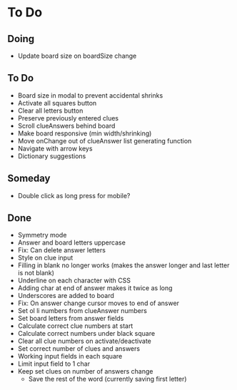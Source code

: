 # To Do


## Doing

- Update board size on boardSize change

## To Do

- Board size in modal to prevent accidental shrinks
- Activate all squares button
- Clear all letters button
- Preserve previously entered clues
- Scroll clueAnswers behind board
- Make board responsive (min width/shrinking)
- Move onChange out of clueAnswer list generating function
- Navigate with arrow keys
- Dictionary suggestions


## Someday

- Double click as long press for mobile?


## Done

- Symmetry mode
- Answer and board letters uppercase
- Fix: Can delete answer letters
- Style on clue input
- Filling in blank no longer works (makes the answer longer and last letter is not blank)
- Underline on each character with CSS
- Adding char at end of answer makes it twice as long
- Underscores are added to board
- Fix: On answer change cursor moves to end of answer
- Set ol li numbers from clueAnswer numbers
- Set board letters from answer fields
- Calculate correct clue numbers at start
- Calculate correct numbers under black square
- Clear all clue numbers on activate/deactivate
- Set correct number of clues and answers
- Working input fields in each square
- Limit input field to 1 char
- Keep set clues on number of answers change
  - Save the rest of the word (currently saving first letter)